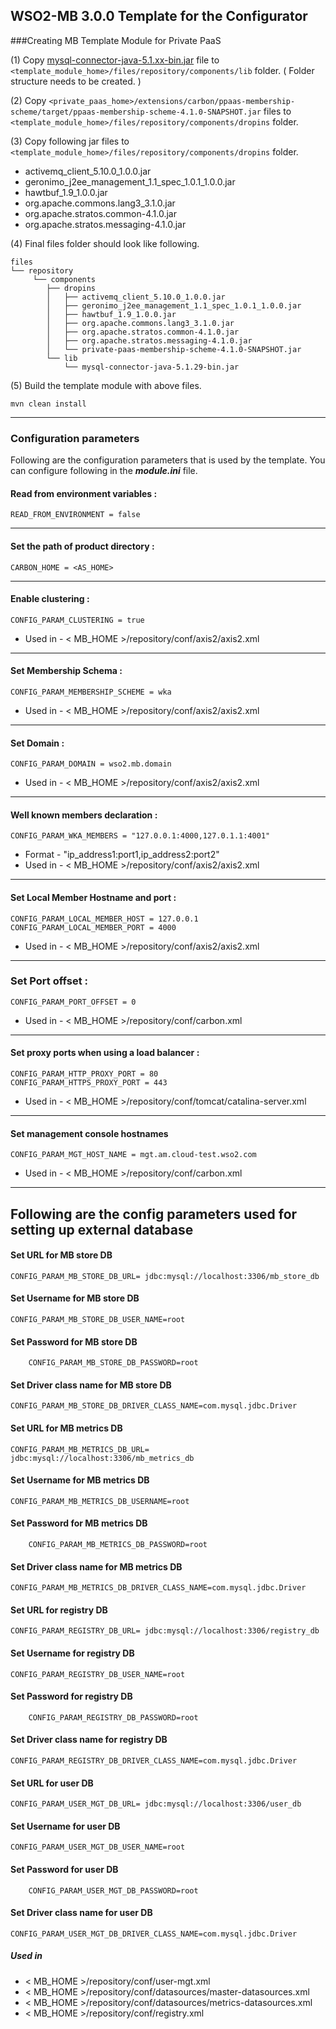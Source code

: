 WSO2-MB 3.0.0 Template for the Configurator
-------------------------------------------------------------------------------------

###Creating MB Template Module for Private PaaS

(1) Copy [mysql-connector-java-5.1.xx-bin.jar](http://dev.mysql.com/downloads/connector/j/) file to `<template_module_home>/files/repository/components/lib` folder. ( Folder structure needs to be created. )

(2) Copy `<private_paas_home>/extensions/carbon/ppaas-membership-scheme/target/ppaas-membership-scheme-4.1.0-SNAPSHOT.jar` files to `<template_module_home>/files/repository/components/dropins` folder.

(3) Copy following jar files to `<template_module_home>/files/repository/components/dropins` folder.

 * activemq_client_5.10.0_1.0.0.jar
 * geronimo_j2ee_management_1.1_spec_1.0.1_1.0.0.jar
 * hawtbuf_1.9_1.0.0.jar 
 * org.apache.commons.lang3_3.1.0.jar
 * org.apache.stratos.common-4.1.0.jar
 * org.apache.stratos.messaging-4.1.0.jar

(4) Final files folder should look like following.
```
files
└── repository
     └── components
        ├── dropins
        │   ├── activemq_client_5.10.0_1.0.0.jar
        │   ├── geronimo_j2ee_management_1.1_spec_1.0.1_1.0.0.jar
        │   ├── hawtbuf_1.9_1.0.0.jar
        │   ├── org.apache.commons.lang3_3.1.0.jar
        │   ├── org.apache.stratos.common-4.1.0.jar
        │   ├── org.apache.stratos.messaging-4.1.0.jar
        │   └── private-paas-membership-scheme-4.1.0-SNAPSHOT.jar
        └── lib
            └── mysql-connector-java-5.1.29-bin.jar

```
(5) Build the template module with above files.
```
mvn clean install
```
---
### Configuration parameters
Following are the configuration parameters that is used by the template.
You can configure following in the ***module.ini*** file.

#### Read from environment variables :


    READ_FROM_ENVIRONMENT = false
 

-------------------------------------------------------------------------------------

#### Set the path of product directory :

    CARBON_HOME = <AS_HOME>

---

#### Enable clustering : 

    CONFIG_PARAM_CLUSTERING = true

* Used in - < MB_HOME >/repository/conf/axis2/axis2.xml

---

#### Set Membership Schema :

    CONFIG_PARAM_MEMBERSHIP_SCHEME = wka

* Used in - < MB_HOME >/repository/conf/axis2/axis2.xml

---
        
#### Set Domain :

    CONFIG_PARAM_DOMAIN = wso2.mb.domain

* Used in - < MB_HOME >/repository/conf/axis2/axis2.xml

---

#### Well known members declaration :

    CONFIG_PARAM_WKA_MEMBERS = "127.0.0.1:4000,127.0.1.1:4001"

* Format - "ip_address1:port1,ip_address2:port2"
* Used in - < MB_HOME >/repository/conf/axis2/axis2.xml

---

#### Set Local Member Hostname and port :

    CONFIG_PARAM_LOCAL_MEMBER_HOST = 127.0.0.1
    CONFIG_PARAM_LOCAL_MEMBER_PORT = 4000

* Used in - < MB_HOME >/repository/conf/axis2/axis2.xml

---

### Set Port offset :

    CONFIG_PARAM_PORT_OFFSET = 0

* Used in - < MB_HOME >/repository/conf/carbon.xml

---
#### Set proxy ports when using a load balancer :

    CONFIG_PARAM_HTTP_PROXY_PORT = 80
    CONFIG_PARAM_HTTPS_PROXY_PORT = 443

* Used in - < MB_HOME >/repository/conf/tomcat/catalina-server.xml


---
#### Set management console hostnames

    CONFIG_PARAM_MGT_HOST_NAME = mgt.am.cloud-test.wso2.com

* Used in - < MB_HOME >/repository/conf/carbon.xml

---

## Following are the config parameters used for setting up external database 
#### Set URL for MB store DB

    CONFIG_PARAM_MB_STORE_DB_URL= jdbc:mysql://localhost:3306/mb_store_db

#### Set Username for MB store DB

    CONFIG_PARAM_MB_STORE_DB_USER_NAME=root

#### Set Password for MB store DB
```
    CONFIG_PARAM_MB_STORE_DB_PASSWORD=root
```
#### Set Driver class name for MB store DB

    CONFIG_PARAM_MB_STORE_DB_DRIVER_CLASS_NAME=com.mysql.jdbc.Driver

#### Set URL for MB metrics DB

    CONFIG_PARAM_MB_METRICS_DB_URL= jdbc:mysql://localhost:3306/mb_metrics_db

#### Set Username for MB metrics DB

    CONFIG_PARAM_MB_METRICS_DB_USERNAME=root

#### Set Password for MB metrics DB
```
    CONFIG_PARAM_MB_METRICS_DB_PASSWORD=root
```
#### Set Driver class name for MB metrics DB

    CONFIG_PARAM_MB_METRICS_DB_DRIVER_CLASS_NAME=com.mysql.jdbc.Driver

#### Set URL for registry DB

    CONFIG_PARAM_REGISTRY_DB_URL= jdbc:mysql://localhost:3306/registry_db

#### Set Username for registry DB

    CONFIG_PARAM_REGISTRY_DB_USER_NAME=root

#### Set Password for registry DB
```
    CONFIG_PARAM_REGISTRY_DB_PASSWORD=root
```
#### Set Driver class name for registry DB

    CONFIG_PARAM_REGISTRY_DB_DRIVER_CLASS_NAME=com.mysql.jdbc.Driver

#### Set URL for user DB

    CONFIG_PARAM_USER_MGT_DB_URL= jdbc:mysql://localhost:3306/user_db

#### Set Username for user DB

    CONFIG_PARAM_USER_MGT_DB_USER_NAME=root

#### Set Password for user DB
```
    CONFIG_PARAM_USER_MGT_DB_PASSWORD=root
```
#### Set Driver class name for user DB

    CONFIG_PARAM_USER_MGT_DB_DRIVER_CLASS_NAME=com.mysql.jdbc.Driver

##### Used in 

* < MB_HOME >/repository/conf/user-mgt.xml
* < MB_HOME >/repository/conf/datasources/master-datasources.xml
* < MB_HOME >/repository/conf/datasources/metrics-datasources.xml
* < MB_HOME >/repository/conf/registry.xml

